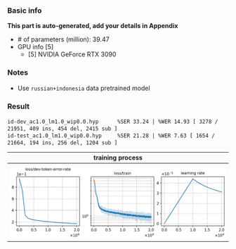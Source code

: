 ### Basic info

**This part is auto-generated, add your details in Appendix**

* \# of parameters (million): 39.47
* GPU info \[5\]
  * \[5\] NVIDIA GeForce RTX 3090

### Notes

* Use `russian+indonesia` data pretrained model 

### Result
```
id-dev_ac1.0_lm1.0_wip0.0.hyp      %SER 33.24 | %WER 14.93 [ 3278 / 21951, 409 ins, 454 del, 2415 sub ]
id-test_ac1.0_lm1.0_wip0.0.hyp     %SER 21.28 | %WER 7.63 [ 1654 / 21664, 194 ins, 256 del, 1204 sub ]
```

|     training process    |
|:-----------------------:|
|![tb-plot](./monitor.png)|
